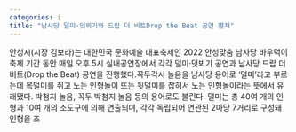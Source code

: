 ```yaml
---
categories: i
title: "남사당 덜미·덧뵈기와 드랍 더 비트Drop the Beat 공연 펼쳐"
---
```

안성시(시장 김보라)는 대한민국 문화예술 대표축제인 2022 안성맞춤 남사당 바우덕이 축제 기간 동안 매일 오후 5시 실내공연장에서 각각 덜미·덧뵈기 공연과 남사당 드랍 더 비트(Drop the Beat) 공연을 진행했다.꼭두각시 놀음을 남사당 용어로 ‘덜미’라고 부르는데 목덜미를 쥐고 노는 인형놀이 또는 뒷덜미를 잡혀서 노는 인형놀이라는 뜻에서 유래됐다. 박첨지 놀음, 꼭두 박첨지 놀음 등의 용어로도 불린다. 덜미는 총 40여 개의 인형과 10여 개의 소도구에 의해 연출되며, 각각 독립되어 연관된 2마당 7거리로 구성돼 인형을 조
